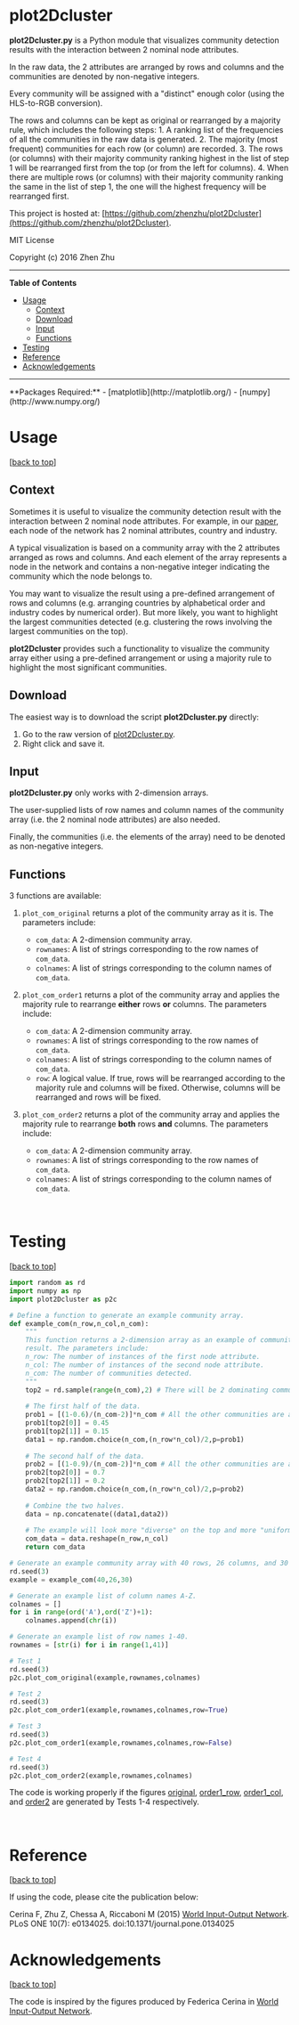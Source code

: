 # plot2Dcluster

**plot2Dcluster.py** is a Python module that visualizes community detection results with the 
interaction between 2 nominal node attributes. 

In the raw data, the 2 attributes are arranged by rows and columns and the 
communities are denoted by non-negative integers. 

Every community will be assigned with a "distinct" enough color (using the 
HLS-to-RGB conversion). 

The rows and columns can be kept as original or rearranged by a majority
rule, which includes the following steps:
    1. A ranking list of the frequencies of all the communities in the raw
    data is generated. 
    2. The majority (most frequent) communities for each row (or column) 
    are recorded.
    3. The rows (or columns) with their majority community ranking highest
    in the list of step 1 will be rearranged first from the top (or from the
    left for columns). 
    4. When there are multiple rows (or columns) with their majority
    community ranking the same in the list of step 1, the one will the 
	highest
    frequency will be rearranged first. 

This project is hosted at: [https://github.com/zhenzhu/plot2Dcluster](https://github.com/zhenzhu/plot2Dcluster).

MIT License

Copyright (c) 2016 Zhen Zhu

<hr>

**Table of Contents**
- [Usage](#usage)
	- [Context](#context)
	- [Download](#download)
	- [Input](#input)
	- [Functions](#functions)
- [Testing](#testing)
- [Reference](#reference)
- [Acknowledgements](#acknowledgements)

<hr>
**Packages Required:**
- [matplotlib](http://matplotlib.org/)
- [numpy](http://www.numpy.org/)

<br>

# Usage
[[back to top](#plot2Dcluster)]

## Context
Sometimes it is useful to visualize the community detection result with 
the interaction between 2 nominal node attributes. 
For example, in our [paper](http://journals.plos.org/plosone/article?id=10.1371/journal.pone.0134025), each node of the network has 2 nominal
attributes, country and industry. 

A typical visualization is based on a community array with the 2 attributes
arranged as rows and columns. And each element of the array represents a
node in the network and contains a
non-negative integer indicating the community which the node
belongs to. 

You may want to visualize the result using a pre-defined arrangement of
rows and columns (e.g. arranging countries by alphabetical order and 
industry codes by numerical order). But more likely, you want to highlight
the largest communities detected (e.g. clustering the rows involving the
largest communities on the top). 

**plot2Dcluster** provides such a functionality to visualize the community
array either using a pre-defined arrangement or using a majority rule to
highlight the most significant communities. 

## Download
The easiest way is to download the script **plot2Dcluster.py** directly:

1. Go to the raw version of [plot2Dcluster.py](https://raw.githubusercontent.com/zhenzhu/plot2Dcluster/master/plot2Dcluster.py).
2. Right click and save it. 

## Input

**plot2Dcluster.py** only works with 2-dimension arrays.

The user-supplied lists of row names and column names of the community
array (i.e. the 2 nominal node attributes) are also needed.

Finally, the communities (i.e. the elements of the array) need to be
denoted as non-negative integers. 


## Functions

3 functions are available:

1. `plot_com_original` returns a plot of the community array as it is. The parameters
    include:
    * `com_data`: A 2-dimension community array. 
    * `rownames`: A list of strings corresponding to the row names of `com_data`.
    * `colnames`: A list of strings corresponding to the column names of `com_data`.

2. `plot_com_order1` returns a plot of the community array and applies the majority
    rule to rearrange **either** rows **or** columns. The parameters include:
    * `com_data`: A 2-dimension community array.
    * `rownames`: A list of strings corresponding to the row names of `com_data`.
    * `colnames`: A list of strings corresponding to the column names of `com_data`.
    * `row`: A logical value. If true, rows will be rearranged according to
    the majority rule and columns will be fixed. Otherwise, columns will
    be rearranged and rows will be fixed. 

3. `plot_com_order2` returns a plot of the community array and applies the majority
    rule to rearrange **both** rows **and** columns. The parameters include:
    * `com_data`: A 2-dimension community array.
    * `rownames`: A list of strings corresponding to the row names of `com_data`.
    * `colnames`: A list of strings corresponding to the column names of `com_data`.


<br>

# Testing
[[back to top](#plot2Dcluster)]


```python
import random as rd
import numpy as np
import plot2Dcluster as p2c

# Define a function to generate an example community array.
def example_com(n_row,n_col,n_com):
    """
    This function returns a 2-dimension array as an example of community detection
    result. The parameters include:
    n_row: The number of instances of the first node attribute.
    n_col: The number of instances of the second node attribute.
    n_com: The number of communities detected.
    """
    top2 = rd.sample(range(n_com),2) # There will be 2 dominating communities detected.
    
    # The first half of the data.
    prob1 = [(1-0.6)/(n_com-2)]*n_com # All the other communities are assigned with the same probability.
    prob1[top2[0]] = 0.45
    prob1[top2[1]] = 0.15
    data1 = np.random.choice(n_com,(n_row*n_col)/2,p=prob1)
    
    # The second half of the data.
    prob2 = [(1-0.9)/(n_com-2)]*n_com # All the other communities are assigned with the same probability.
    prob2[top2[0]] = 0.7
    prob2[top2[1]] = 0.2
    data2 = np.random.choice(n_com,(n_row*n_col)/2,p=prob2)
    
    # Combine the two halves.
    data = np.concatenate((data1,data2))
    
    # The example will look more "diverse" on the top and more "uniform" on the bottom.
    com_data = data.reshape(n_row,n_col)
    return com_data

# Generate an example community array with 40 rows, 26 columns, and 30 communities.
rd.seed(3)
example = example_com(40,26,30)

# Generate an example list of column names A-Z.
colnames = []
for i in range(ord('A'),ord('Z')+1):
    colnames.append(chr(i))

# Generate an example list of row names 1-40.
rownames = [str(i) for i in range(1,41)]

# Test 1
rd.seed(3)
p2c.plot_com_original(example,rownames,colnames)

# Test 2
rd.seed(3)
p2c.plot_com_order1(example,rownames,colnames,row=True)

# Test 3
rd.seed(3)
p2c.plot_com_order1(example,rownames,colnames,row=False)

# Test 4
rd.seed(3)
p2c.plot_com_order2(example,rownames,colnames)
```

The code is working properly if the figures [original](https://github.com/zhenzhu/plot2Dcluster/blob/master/examples/original.png), 
[order1_row](https://github.com/zhenzhu/plot2Dcluster/blob/master/examples/order1_row.png), 
[order1_col](https://github.com/zhenzhu/plot2Dcluster/blob/master/examples/order1_col.png), 
and [order2](https://github.com/zhenzhu/plot2Dcluster/blob/master/examples/order2.png) are generated by Tests 1-4 respectively.


<br>

# Reference
[[back to top](#plot2Dcluster)]

If using the code, please cite the publication below:

Cerina F, Zhu Z, Chessa A, Riccaboni M (2015)
[World Input-Output Network](http://journals.plos.org/plosone/article?id=10.1371/journal.pone.0134025). 
PLoS ONE 10(7): e0134025. doi:10.1371/journal.pone.0134025

# Acknowledgements
[[back to top](#plot2Dcluster)]

The code is inspired by the figures produced by Federica Cerina in [World Input-Output Network](http://journals.plos.org/plosone/article?id=10.1371/journal.pone.0134025).
